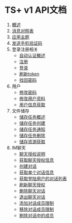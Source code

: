 # TS+ v1 API文档

1. [概述](概述.md)
2. [消息对照表](消息对照表.md)
3. [应用主题](应用主题.md)
4. [发送手机验证码](发送手机验证码.md)
5. 登录注册相关
    - [自动认证概述](自动认证概述.md)
    - [注册](用户注册.md)
    - [登录](用户登录.md)
    - [刷新token](刷新TOKEN.md)
    - [找回密码](找回密码.md)
6. 用户
    - [修改密码](用户修改密码.md)
    - [修改用户资料](修改用户资料.md)
    - [用户信息获取](用户信息获取.md)
7. 文件储存
    - [储存任务概述](储存任务概述.md)
    - [储存任务创建](储存任务创建.md)
    - [储存任务通知](储存任务通知.md)
    - [储存任务删除](储存任务删除.md)
    - [储存资源获取](储存资源获取.md)
8. IM聊天
	- [聊天授权说明](聊天授权说明.md)
    - [获取聊天授权信息](获取聊天授权.md)
	- [创建对话](创建对话.md)
	- [获取单个对话信息](获取单个对话信息.md)
	- [获取登陆用户的对话列表](获取登陆用户的对话列表.md)
	- [刷新聊天授权](刷新聊天授权.md)
	- [删除聊天对话](删除聊天对话.md)
	- [退出聊天对话](退出聊天对话.md)
	- [添加对话成员限制](添加对话成员限制.md)
	- [移除对话成员限制](移除对话成员限制.md)
	- [剔除对话中的成员](剔除对话中的成员.md)
